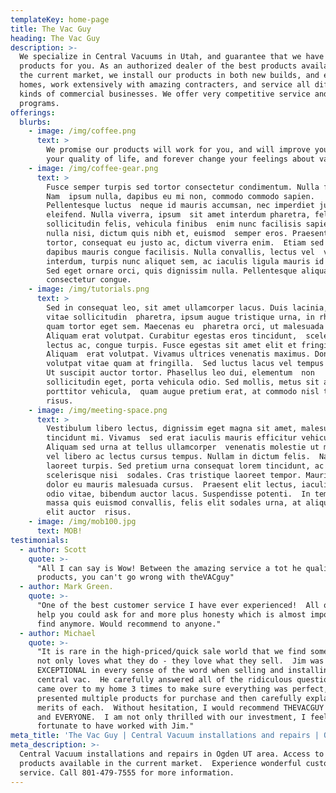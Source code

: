 ```yaml
---
templateKey: home-page
title: The Vac Guy
heading: The Vac Guy
description: >-
  We specialize in Central Vacuums in Utah, and guarantee that we have the right
  products for you. As an authorized dealer of the best products available in
  the current market, we install our products in both new builds, and existing
  homes, work extensively with amazing contracters, and service all different
  kinds of commercial businesses. We offer very competitive service and support
  programs. 
offerings:
  blurbs:
    - image: /img/coffee.png
      text: >
        We promise our products will work for you, and will improve your home,
        your quality of life, and forever change your feelings about vacuuming! 
    - image: /img/coffee-gear.png
      text: >
        Fusce semper turpis sed tortor consectetur condimentum. Nulla facilisi.
        Nam  ipsum nulla, dapibus eu mi non, commodo commodo sapien.
        Pellentesque luctus  neque id mauris accumsan, nec imperdiet justo
        eleifend. Nulla viverra, ipsum  sit amet interdum pharetra, felis lorem
        sollicitudin felis, vehicula finibus  enim nunc facilisis sapien. Donec
        nulla nisi, dictum quis nibh et, euismod  semper eros. Praesent nunc
        tortor, consequat eu justo ac, dictum viverra enim.  Etiam sed dui
        dapibus mauris congue facilisis. Nulla convallis, lectus vel  vehicula
        interdum, turpis nunc aliquet sem, ac iaculis ligula mauris id tortor. 
        Sed eget ornare orci, quis dignissim nulla. Pellentesque aliquam
        consectetur congue.
    - image: /img/tutorials.png
      text: >
        Sed in consequat leo, sit amet ullamcorper lacus. Duis lacinia, metus
        vitae sollicitudin  pharetra, ipsum augue tristique urna, in rhoncus
        quam tortor eget sem. Maecenas eu  pharetra orci, ut malesuada nisl.
        Aliquam erat volutpat. Curabitur egestas eros tincidunt,  scelerisque
        lectus ac, congue turpis. Fusce egestas sit amet elit et fringilla.
        Aliquam  erat volutpat. Vivamus ultrices venenatis maximus. Donec
        volutpat vitae quam at fringilla.  Sed luctus lacus vel tempus posuere.
        Ut suscipit auctor tortor. Phasellus leo dui, elementum  non
        sollicitudin eget, porta vehicula odio. Sed mollis, metus sit amet
        porttitor vehicula,  quam augue pretium erat, at commodo nisl tellus non
        risus.
    - image: /img/meeting-space.png
      text: >
        Vestibulum libero lectus, dignissim eget magna sit amet, malesuada
        tincidunt mi. Vivamus  sed erat iaculis mauris efficitur vehicula.
        Aliquam sed urna at tellus ullamcorper  venenatis molestie ut mi. Duis
        vel libero ac lectus cursus tempus. Nullam in dictum felis.  Nam sed
        laoreet turpis. Sed pretium urna consequat lorem tincidunt, ac
        scelerisque nisi  sodales. Cras tristique laoreet tempor. Mauris vitae
        dolor eu mauris malesuada cursus.  Praesent elit lectus, iaculis vel
        odio vitae, bibendum auctor lacus. Suspendisse potenti.  In tempor,
        massa quis euismod convallis, felis elit sodales urna, at aliquet mi
        elit auctor  risus.
    - image: /img/mob100.jpg
      text: MOB!
testimonials:
  - author: Scott
    quote: >-
      "All I can say is Wow! Between the amazing service a tot he quality of
      products, you can't go wrong with theVACguy" 
  - author: Mark Green.
    quote: >-
      "One of the best customer service I have ever experienced!  All of the
      help you could ask for and more plus honesty which is almost impossible to
      find anymore. Would recommend to anyone."  
  - author: Michael
    quote: >-
      "It is rare in the high-priced/quick sale world that we find someone who
      not only loves what they do - they love what they sell.  Jim was
      EXCEPTIONAL in every sense of the word when selling and installing our
      central vac.  He carefully answered all of the ridiculous questions I had,
      came over to my home 3 times to make sure everything was perfect,
      presented multiple products for purchase and then carefully explained the
      merits of each.  Without hesitation, I would recommend THEVACGUY to ANYONE
      and EVERYONE.  I am not only thrilled with our investment, I feel
      fortunate to have worked with Jim." 
meta_title: 'The Vac Guy | Central Vacuum installations and repairs | Ogden UT '
meta_description: >-
  Central Vacuum installations and repairs in Ogden UT area. Access to the best
  products available in the current market.  Experience wonderful customer
  service. Call 801-479-7555 for more information.
---
```


